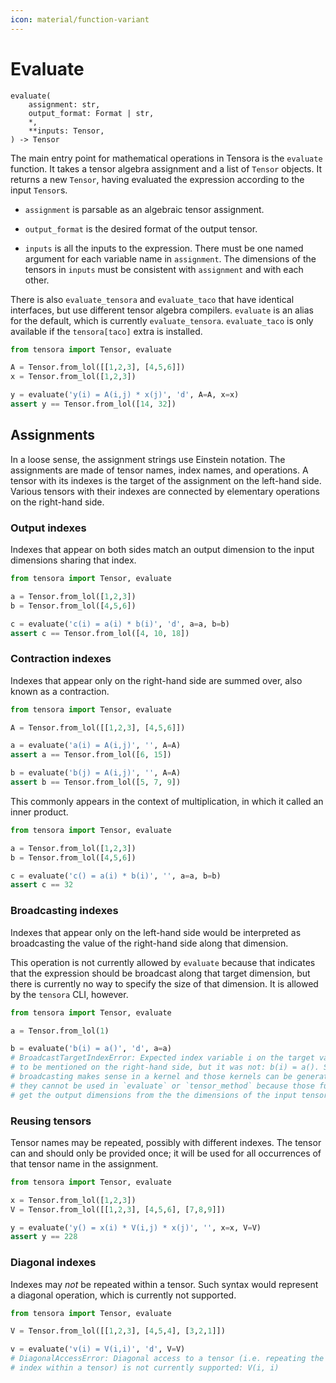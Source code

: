 ```yaml
---
icon: material/function-variant
---
```


# Evaluate

```
evaluate(
    assignment: str,
    output_format: Format | str,
    *,
    **inputs: Tensor,
) -> Tensor
```

The main entry point for mathematical operations in Tensora is the `evaluate` function. It takes a tensor algebra assignment and a list of `Tensor` objects. It returns a new `Tensor`, having evaluated the expression according to the input `Tensor`s.

* `assignment` is parsable as an algebraic tensor assignment.

* `output_format` is the desired format of the output tensor.

* `inputs` is all the inputs to the expression. There must be one named argument for each variable name in `assignment`. The dimensions of the tensors in `inputs` must be consistent with `assignment` and with each other.

There is also `evaluate_tensora` and `evaluate_taco` that have identical interfaces, but use different tensor algebra compilers. `evaluate` is an alias for the default, which is currently `evaluate_tensora`. `evaluate_taco` is only available if the `tensora[taco]` extra is installed.

```python
from tensora import Tensor, evaluate

A = Tensor.from_lol([[1,2,3], [4,5,6]])
x = Tensor.from_lol([1,2,3])

y = evaluate('y(i) = A(i,j) * x(j)', 'd', A=A, x=x)
assert y == Tensor.from_lol([14, 32])
```

## Assignments

In a loose sense, the assignment strings use Einstein notation. The assignments are made of tensor names, index names, and operations. A tensor with its indexes is the target of the assignment on the left-hand side. Various tensors with their indexes are connected by elementary operations on the right-hand side.

### Output indexes

Indexes that appear on both sides match an output dimension to the input dimensions sharing that index.

```python
from tensora import Tensor, evaluate

a = Tensor.from_lol([1,2,3])
b = Tensor.from_lol([4,5,6])

c = evaluate('c(i) = a(i) * b(i)', 'd', a=a, b=b)
assert c == Tensor.from_lol([4, 10, 18])
```

### Contraction indexes

Indexes that appear only on the right-hand side are summed over, also known as a contraction.

```python
from tensora import Tensor, evaluate

A = Tensor.from_lol([[1,2,3], [4,5,6]])

a = evaluate('a(i) = A(i,j)', '', A=A)
assert a == Tensor.from_lol([6, 15])

b = evaluate('b(j) = A(i,j)', '', A=A)
assert b == Tensor.from_lol([5, 7, 9])
```

This commonly appears in the context of multiplication, in which it called an inner product.

```python
from tensora import Tensor, evaluate

a = Tensor.from_lol([1,2,3])
b = Tensor.from_lol([4,5,6])

c = evaluate('c() = a(i) * b(i)', '', a=a, b=b)
assert c == 32
```

### Broadcasting indexes

Indexes that appear only on the left-hand side would be interpreted as broadcasting the value of the right-hand side along that dimension.

This operation is not currently allowed by `evaluate` because that indicates that the expression should be broadcast along that target dimension, but there is currently no way to specify the size of that dimension. It is allowed by the `tensora` CLI, however.

```python
from tensora import Tensor, evaluate

a = Tensor.from_lol(1)

b = evaluate('b(i) = a()', 'd', a=a)
# BroadcastTargetIndexError: Expected index variable i on the target variable
# to be mentioned on the right-hand side, but it was not: b(i) = a(). Such
# broadcasting makes sense in a kernel and those kernels can be generated, but
# they cannot be used in `evaluate` or `tensor_method` because those functions
# get the output dimensions from the the dimensions of the input tensors.
```

### Reusing tensors

Tensor names may be repeated, possibly with different indexes. The tensor can and should only be provided once; it will be used for all occurrences of that tensor name in the assignment.

```python
from tensora import Tensor, evaluate

x = Tensor.from_lol([1,2,3])
V = Tensor.from_lol([[1,2,3], [4,5,6], [7,8,9]])

y = evaluate('y() = x(i) * V(i,j) * x(j)', '', x=x, V=V)
assert y == 228
```

### Diagonal indexes

Indexes may *not* be repeated within a tensor. Such syntax would represent a diagonal operation, which is currently not supported.

```python
from tensora import Tensor, evaluate

V = Tensor.from_lol([[1,2,3], [4,5,4], [3,2,1]])

v = evaluate('v(i) = V(i,i)', 'd', V=V)
# DiagonalAccessError: Diagonal access to a tensor (i.e. repeating the same
# index within a tensor) is not currently supported: V(i, i)
```
